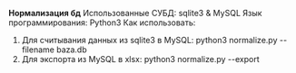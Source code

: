 <b>Нормализация бд</b>
Использованные СУБД: sqlite3 & MySQL 
Язык программирования: Python3
Как использовать:
  1. Для считывания данных из sqlite3 в MySQL: python3 normalize.py --filename baza.db
  2. Для экспорта из MySQL в xlsx: python3 normalize.py --export
  
